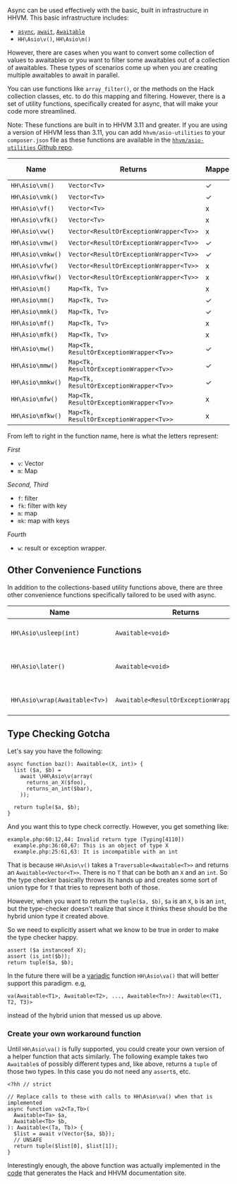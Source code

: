 Async can be used effectively with the basic, built in infrastructure in HHVM. This basic infrastructure includes:

* [`async`](/hack/async/introduction), [`await`](/hack/async/awaitables), [`Awaitable`](/hack/async/awaitables)
* `HH\Asio\v()`, `HH\Asio\m()`

However, there are cases when you want to convert some collection of values to awaitables or you want to filter some awaitables out of a collection of awaitables. These types of scenarios come up when you are creating multiple awaitables to await in parallel.

You can use functions like `array_filter()`, or the methods on the Hack collection classes, etc. to do this mapping and filtering. However, there is a set of utility functions, specifically created for async, that will make your code more streamlined.

Note: These functions are built in to HHVM 3.11 and greater. If you are using a version of HHVM less than 3.11, you can add `hhvm/asio-utilities` to your `composer.json` file as these functions are available in the [`hhvm/asio-utilities` Github repo](https://github.com/hhvm/asio-utilities).

Name    | Returns             | Mapped | Filtered | Has Key | Wrapped Exception
--------|---------------------|--------|----------|---------|------------------
`HH\Asio\vm()` | `Vector<Tv>`        | ✓      | x        | x       | x
`HH\Asio\vmk()` | `Vector<Tv>`        | ✓      | x        | ✓       | x
`HH\Asio\vf()`  | `Vector<Tv>`        | x      | ✓        | x       | x
`HH\Asio\vfk()` | `Vector<Tv>`        | x      | ✓        | ✓       | x
`HH\Asio\vw()` | `Vector<ResultOrExceptionWrapper<Tv>>` | x      | x        | x       | ✓
`HH\Asio\vmw()` | `Vector<ResultOrExceptionWrapper<Tv>>`| ✓      | x        | x       | ✓
`HH\Asio\vmkw()` | `Vector<ResultOrExceptionWrapper<Tv>>`| ✓      | x        | ✓       | ✓
`HH\Asio\vfw()` | `Vector<ResultOrExceptionWrapper<Tv>>`| x      | ✓        | x       | ✓
`HH\Asio\vfkw()` | `Vector<ResultOrExceptionWrapper<Tv>>`| x      | ✓        | ✓       | ✓
`HH\Asio\m()`   | `Map<Tk, Tv>`        | x      | x        | x       | x
`HH\Asio\mm()`  | `Map<Tk, Tv>`        | ✓      | x        | x       | x
`HH\Asio\mmk()` | `Map<Tk, Tv>`        | ✓      | x        | ✓       | x
`HH\Asio\mf()` | `Map<Tk, Tv>`        | x      | ✓        | x       | x
`HH\Asio\mfk()` | `Map<Tk, Tv>`        | x      | ✓        | ✓       | x
`HH\Asio\mw()` | `Map<Tk, ResultOrExceptionWrapper<Tv>>` | ✓      | x        | x       | ✓
`HH\Asio\mmw()`| `Map<Tk, ResultOrExceptionWrapper<Tv>>`| ✓      | x        | x       | ✓
`HH\Asio\mmkw()` | `Map<Tk, ResultOrExceptionWrapper<Tv>>`| ✓      | x        | ✓       | ✓
`HH\Asio\mfw()` | `Map<Tk, ResultOrExceptionWrapper<Tv>>`| x      | ✓        | x       | ✓
`HH\Asio\mfkw()` | `Map<Tk, ResultOrExceptionWrapper<Tv>>`| x      | ✓        | ✓       | ✓

From left to right in the function name, here is what the letters represent:

*First*

* `v`: Vector
* `m`: Map

*Second, Third*

* `f`: filter
* `fk`: filter with key
* `m`: map
* `mk`: map with keys

*Fourth*

* `w`: result or exception wrapper.

## Other Convenience Functions

In addition to the collections-based utility functions above, there are three other convenience functions specifically tailored to be used with async.

Name | Returns | Description
-----|---------|------------
`HH\Asio\usleep(int)` | `Awaitable<void>` | Wait a provided length of time before an async function does more work.
`HH\Asio\later()` | `Awaitable<void>` | Reschedule the work of an async function until some undetermined point in the future.
`HH\Asio\wrap(Awaitable<Tv>)` | `Awaitable<ResultOrExceptionWrapper<Tv>>` | Wrap an `Awaitable` into an `Awaitable` of `ResultOrExceptionWrapper`.

## Type Checking Gotcha

Let's say you have the following:

```
async function baz(): Awaitable<(X, int)> {
  list ($a, $b) =
    await \HH\Asio\v(array(
      returns_an_X($foo),
      returns_an_int($bar),
    ));

  return tuple($a, $b);
}
```

And you want this to type check correctly. However, you get something like:

```
example.php:60:12,44: Invalid return type (Typing[4110])
  example.php:36:60,67: This is an object of type X
  example.php:25:61,63: It is incompatible with an int
```

That is because `HH\Asio\v()` takes a `Traversable<Awaitable<T>>` and returns an `Awaitable<Vector<T>>`. There is no `T` that can be both an `X` and an `int`. So the type checker basically throws its hands up and creates some sort of union type for `T` that tries to represent both of those.

However, when you want to return the `tuple($a, $b)`, `$a` is an `X`, `b` is an `int`, but the type-checker doesn't realize that since it thinks these should be the hybrid union type it created above.

So we need to explicitly assert what we know to be true in order to make the type checker happy.

```
assert ($a instanceof X);
assert (is_int($b));
return tuple($a, $b);
```

In the future there will be a [variadic](/hack/other-features/variadic-functions) function `HH\Asio\va()` that will better support this paradigm. e.g,

```
va(Awaitable<T1>, Awaitable<T2>, ..., Awaitable<Tn>): Awaitable<(T1, T2, T3)>
```

instead of the hybrid union that messed us up above.

### Create your own workaround function

Until `HH\Asio\va()` is fully supported, you could create your own version of a helper function that acts similarly. The following example takes two `Awaitable`s of possibly different types and, like above, returns a `tuple` of those two types. In this case you do not need any `assert`s, etc.

```
<?hh // strict

// Replace calls to these with calls to HH\Asio\va() when that is implemented
async function va2<Ta,Tb>(
  Awaitable<Ta> $a,
  Awaitable<Tb> $b,
): Awaitable<(Ta, Tb)> {
  $list = await v(Vector{$a, $b});
  // UNSAFE
  return tuple($list[0], $list[1]);
}
```

Interestingly enough, the above function was actually implemented in the [code](https://github.com/hhvm/user-documentation/blob/7568764b587b24f3a8441bee1f1ac6940cb5de7e/src/utils/async_funcs.php) that generates the Hack and HHVM documentation site.
